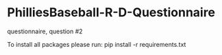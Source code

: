 # PhilliesBaseball-R-D-Questionnaire
questionnaire, question #2


To install all packages please run: pip install -r requirements.txt
